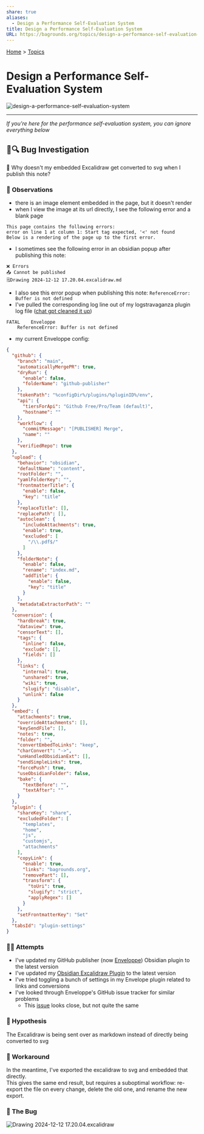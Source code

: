 ```yaml
---
share: true
aliases:
  - Design a Performance Self-Evaluation System
title: Design a Performance Self-Evaluation System
URL: https://bagrounds.org/topics/design-a-performance-self-evaluation-system
---
```

[Home](../index.md) > [Topics](./index.md)  
# Design a Performance Self-Evaluation System  
![design-a-performance-self-evaluation-system](../design-a-performance-self-evaluation-system.svg)  
  
---  
_If you're here for the performance self-evaluation system, you can ignore everything below_  
## 🦟🔍 Bug Investigation  
🤔 Why doesn't my embedded Excalidraw get converted to svg when I publish this note?  
  
### 👀 Observations  
- there is an image element embedded in the page, but it doesn't render  
- when I view the image at its url directly, I see the following error and a blank page  
```  
This page contains the following errors:  
error on line 1 at column 1: Start tag expected, '<' not found  
Below is a rendering of the page up to the first error.  
```  
- I sometimes see the following error in an obsidian popup after publishing this note:  
```  
❌ Errors  
📤 Cannot be published  
🗒️Drawing 2024-12-12 17.20.04.excalidraw.md  
```  
- I also see this error popup when publishing this note: `ReferenceError: Buffer is not defined`  
- I've pulled the corresponding log line out of my logstravaganza plugin log file ([chat gpt cleaned it up](../bot-chats/special-characters-in-logs.md))  
```  
FATAL    Enveloppe  
    ReferenceError: Buffer is not defined  
```  
- my current Enveloppe config:  
```json  
{  
  "github": {  
    "branch": "main",  
    "automaticallyMergePR": true,  
    "dryRun": {  
      "enable": false,  
      "folderName": "github-publisher"  
    },  
    "tokenPath": "%configDir%/plugins/%pluginID%/env",  
    "api": {  
      "tiersForApi": "Github Free/Pro/Team (default)",  
      "hostname": ""  
    },  
    "workflow": {  
      "commitMessage": "[PUBLISHER] Merge",  
      "name": ""  
    },  
    "verifiedRepo": true  
  },  
  "upload": {  
    "behavior": "obsidian",  
    "defaultName": "content",  
    "rootFolder": "",  
    "yamlFolderKey": "",  
    "frontmatterTitle": {  
      "enable": false,  
      "key": "title"  
    },  
    "replaceTitle": [],  
    "replacePath": [],  
    "autoclean": {  
      "includeAttachments": true,  
      "enable": true,  
      "excluded": [  
        "/\\.pdf$/"  
      ]  
    },  
    "folderNote": {  
      "enable": false,  
      "rename": "index.md",  
      "addTitle": {  
        "enable": false,  
        "key": "title"  
      }  
    },  
    "metadataExtractorPath": ""  
  },  
  "conversion": {  
    "hardbreak": true,  
    "dataview": true,  
    "censorText": [],  
    "tags": {  
      "inline": false,  
      "exclude": [],  
      "fields": []  
    },  
    "links": {  
      "internal": true,  
      "unshared": true,  
      "wiki": true,  
      "slugify": "disable",  
      "unlink": false  
    }  
  },  
  "embed": {  
    "attachments": true,  
    "overrideAttachments": [],  
    "keySendFile": [],  
    "notes": true,  
    "folder": "",  
    "convertEmbedToLinks": "keep",  
    "charConvert": "->",  
    "unHandledObsidianExt": [],  
    "sendSimpleLinks": true,  
    "forcePush": true,  
    "useObsidianFolder": false,  
    "bake": {  
      "textBefore": "",  
      "textAfter": ""  
    }  
  },  
  "plugin": {  
    "shareKey": "share",  
    "excludedFolder": [  
      "templates",  
      "home",  
      "js",  
      "customjs",  
      "attachments"  
    ],  
    "copyLink": {  
      "enable": true,  
      "links": "bagrounds.org",  
      "removePart": [],  
      "transform": {  
        "toUri": true,  
        "slugify": "strict",  
        "applyRegex": []  
      }  
    },  
    "setFrontmatterKey": "Set"  
  },  
  "tabsId": "plugin-settings"  
}  
```  
  
### 🧑‍🔬 Attempts  
- I've updated my GitHub publisher (now [Enveloppe](https://enveloppe.github.io)) Obsidian plugin to the latest version  
- I've updated my [Obsidian Excalidraw Plugin](https://github.com/zsviczian/obsidian-excalidraw-plugin) to the latest version  
- I've tried toggling a bunch of settings in my Envelope plugin related to links and conversions  
- I've looked through Enveloppe's GitHub issue tracker for similar problems  
  - This [issue](https://github.com/Enveloppe/obsidian-enveloppe/issues/331#issuecomment-2049061420) looks close, but not quite the same  
  
###  🤔 Hypothesis  
The Excalidraw is being sent over as markdown instead of directly being converted to svg  
  
### 📎 Workaround  
In the meantime, I've exported the excalidraw to svg and embedded that directly.  
This gives the same end result, but requires a suboptimal workflow: re-export the file on every change, delete the old one, and rename the new export.  
  
### 🦟 The Bug  
![Drawing 2024-12-12 17.20.04.excalidraw](../Drawing%202024-12-12%2017.20.04.svg)  
